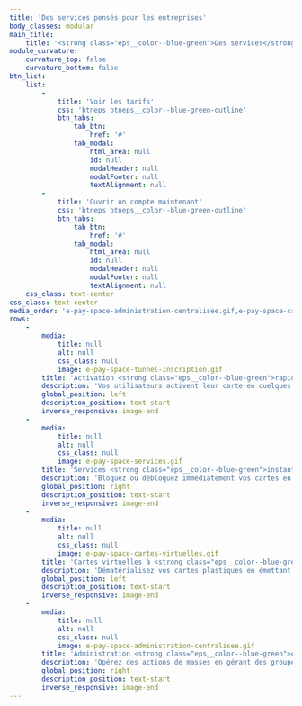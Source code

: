 ```yaml
---
title: 'Des services pensés pour les entreprises'
body_classes: modular
main_title:
    title: '<strong class="eps__color--blue-green">Des services</strong> pensés pour les entreprises'
module_curvature:
    curvature_top: false
    curvature_bottom: false
btn_list:
    list:
        -
            title: 'Voir les tarifs'
            css: 'btneps btneps__color--blue-green-outline'
            btn_tabs:
                tab_btn:
                    href: '#'
                tab_modal:
                    html_area: null
                    id: null
                    modalHeader: null
                    modalFooter: null
                    textAlignment: null
        -
            title: 'Ouvrir un compte maintenant'
            css: 'btneps btneps__color--blue-green-outline'
            btn_tabs:
                tab_btn:
                    href: '#'
                tab_modal:
                    html_area: null
                    id: null
                    modalHeader: null
                    modalFooter: null
                    textAlignment: null
    css_class: text-center
css_class: text-center
media_order: 'e-pay-space-administration-centralisee.gif,e-pay-space-cartes-virtuelles.gif,e-pay-space-services.gif,e-pay-space-tunnel-inscription.gif'
rows:
    -
        media:
            title: null
            alt: null
            css_class: null
            image: e-pay-space-tunnel-inscription.gif
        title: 'Activation <strong class="eps__color--blue-green">rapide</strong>'
        description: 'Vos utilisateurs activent leur carte en quelques clics depuis leur interface web ou leur application mobile.'
        global_position: left
        description_position: text-start
        inverse_responsive: image-end
    -
        media:
            title: null
            alt: null
            css_class: null
            image: e-pay-space-services.gif
        title: 'Services <strong class="eps__color--blue-green">instantanés</strong>'
        description: 'Bloquez ou débloquez immédiatement vos cartes en cas de perte ou de vol. Récupérez votre code PIN à tout moment. Consultez votre solde disponible. Chaque service est accessible partout et tout le temps.'
        global_position: right
        description_position: text-start
        inverse_responsive: image-end
    -
        media:
            title: null
            alt: null
            css_class: null
            image: e-pay-space-cartes-virtuelles.gif
        title: 'Cartes virtuelles à <strong class="eps__color--blue-green">volonté</strong>'
        description: 'Dématérialisez vos cartes plastiques en émettant des cartes virtuelles en illimité et instantanément. Envoyez-les à vos collaborateurs de façon digitale et sécurisée. Vous protégez d''autant plus vos transactions en ligne et évitez la production de cartes physiques.'
        global_position: left
        description_position: text-start
        inverse_responsive: image-end
    -
        media:
            title: null
            alt: null
            css_class: null
            image: e-pay-space-administration-centralisee.gif
        title: 'Administration <strong class="eps__color--blue-green">centralisée</strong>'
        description: 'Opérez des actions de masses en gérant des groupes de cartes ou des actions uniques ponctuelles depuis votre console d''administration. Commandez de nouvelles cartes physiques et virtuelles sans limite de volume. Bloquez, supprimez, chargez ou déchargez vos cartes en temps réel. Gérez vos cartes et vos utilisateurs par entités, pour gérer des filiales ou business units de façon organisée. Analysez les rapports de transactions. Définissez les limites et plafonds.'
        global_position: right
        description_position: text-start
        inverse_responsive: image-end
---
```


